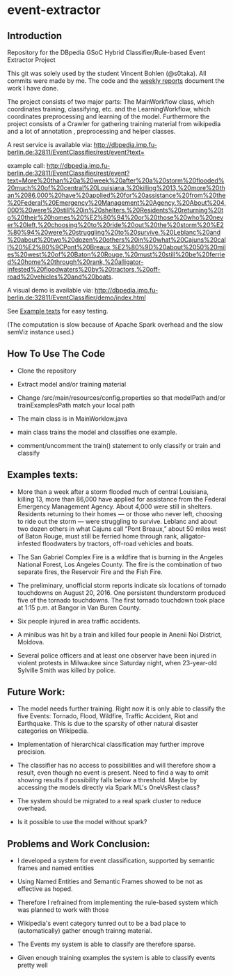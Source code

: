 # event-extractor

## Introduction

Repository for the DBpedia GSoC Hybrid Classifier/Rule-based Event Extractor Project

This git was solely used by the student Vincent Bohlen (@s0taka). All commits were made by me. The code and the [weekly reports](https://github.com/dbpedia/event-extractor/wiki/Weekly-Reports) document the work I have done.

The project consists of two major parts: The MainWorkflow class, which coordinates training, classifying, etc. and the LearningWorkflow, which coordinates preprocessing and learning of the model.
Furthermore the project consists of a Crawler for gathering training material from wikipedia and a lot of annotation
, preprocessing and helper classes.

A rest service is available via: http://dbpedia.imp.fu-berlin.de:32811/EventClassifier/rest/event?text=

example call: http://dbpedia.imp.fu-berlin.de:32811/EventClassifier/rest/event?text=More%20than%20a%20week%20after%20a%20storm%20flooded%20much%20of%20central%20Louisiana,%20killing%2013,%20more%20than%2086,000%20have%20applied%20for%20assistance%20from%20the%20Federal%20Emergency%20Management%20Agency.%20About%204,000%20were%20still%20in%20shelters.%20Residents%20returning%20to%20their%20homes%20%E2%80%94%20or%20those%20who%20never%20left,%20choosing%20to%20ride%20out%20the%20storm%20%E2%80%94%20were%20struggling%20to%20survive.%20Leblanc%20and%20about%20two%20dozen%20others%20in%20what%20Cajuns%20call%20%E2%80%9CPont%20Breaux,%E2%80%9D%20about%2050%20miles%20west%20of%20Baton%20Rouge,%20must%20still%20be%20ferried%20home%20through%20rank,%20alligator-infested%20floodwaters%20by%20tractors,%20off-road%20vehicles%20and%20boats.

A visual demo is available via: http://dbpedia.imp.fu-berlin.de:32811/EventClassifier/demo/index.html

See [Example texts](#example) for easy testing.

(The computation is slow because of Apache Spark overhead and the slow semViz instance used.)

## How To Use The Code

* Clone the repository

* Extract model and/or training material

* Change /src/main/resources/config.properties so that modelPath and/or trainExamplesPath match your local path

* The main class is in MainWorklow.java

* main class trains the model and classifies one example.

* comment/uncomment the train() statement to only classify or train and classify

## Examples texts:<a name="example"></a>

* More than a week after a storm flooded much of central Louisiana, killing 13, more than 86,000 have applied for assistance from the Federal Emergency Management Agency. About 4,000 were still in shelters. Residents returning to their homes — or those who never left, choosing to ride out the storm — were struggling to survive. Leblanc and about two dozen others in what Cajuns call “Pont Breaux,” about 50 miles west of Baton Rouge, must still be ferried home through rank, alligator-infested floodwaters by tractors, off-road vehicles and boats.

* The San Gabriel Complex Fire is a wildfire that is burning in the Angeles National Forest, Los Angeles County. The fire is the combination of two separate fires, the Reservoir Fire and the Fish Fire.

* The preliminary, unofficial storm reports indicate six locations of tornado touchdowns on August 20, 2016.
One persistent thunderstorm produced five of the tornado touchdowns. The first tornado touchdown took place at 1:15 p.m. at Bangor in Van Buren County.

* Six people injured in area traffic accidents.

* A minibus was hit by a train and killed four people in Anenii Noi District, Moldova.

* Several police officers and at least one observer have been injured in violent protests in Milwaukee since Saturday night, when 23-year-old Sylville Smith was killed by police.

## Future Work: 

* The model needs further training. Right now it is only able to classify the five Events: Tornado, Flood, Wildfire, Traffic Accident, Riot and Earthquake. This is due to the sparsity of other natural disaster categories on Wikipedia. 

* Implementation of hierarchical classification may further improve precision.

* The classifier has no access to possibilities and will therefore show a result, even though no event is present. Need to find a way to omit showing results if possibility falls below a threshold. Maybe by accessing the models directly via Spark ML's OneVsRest class?

* The system should be migrated to a real spark cluster to reduce overhead.

* Is it possible to use the model without spark?

## Problems and Work Conclusion:
* I developed a system for event classification, supported by semantic frames and named entities

* Using Named Entities and Semantic Frames showed to be not as effective as hoped.

* Therefore I refrained from implementing the rule-based system which was planned to work with those

* Wikipedia's event category tunred out to be a bad place to (automatically) gather enough trainng material.

* The Events my system is able to classify are therefore sparse. 

* Given enough training examples the system is able to classify events pretty well
